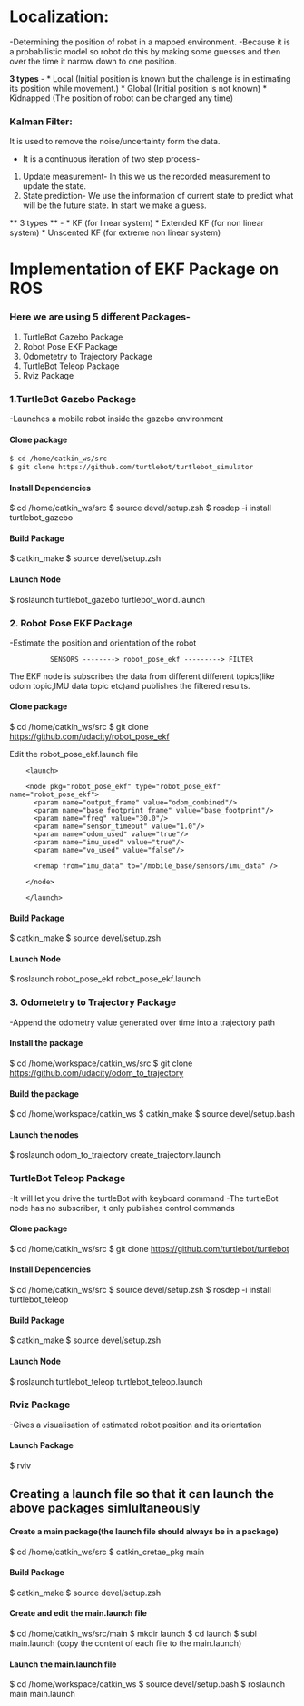 # Localization:
-Determining the position of robot in a mapped environment.
-Because it is a probabilistic model so robot do this by making some guesses and then over the time it narrow down to one position.

**3 types** -  * Local (Initial position is known but the challenge is in estimating its position 
	 		   		   while movement.)
	 		   		   * Global (Initial position is not known)
	 		   		   * Kidnapped (The position of robot can be changed any time)

### Kalman Filter: 
It is used to remove the noise/uncertainty form the data. 
* It is a continuous iteration of two step process-
1. Update measurement- In this we us the recorded measurement to update the state.
2. State prediction- We use the information of current state to predict what will 
be the future state. In start we make a guess.

** 3 types ** - * KF (for linear system)
				* Extended KF (for non linear system)
			    * Unscented KF (for extreme non linear system)


# Implementation of EKF Package on ROS

### Here we are using 5 different Packages-
1. TurtleBot Gazebo Package
2. Robot Pose EKF Package
3. Odometetry to Trajectory Package
4. TurtleBot Teleop Package
5. Rviz Package

### 1.TurtleBot Gazebo Package
-Launches a mobile robot inside the gazebo environment

#### Clone package
```sh
$ cd /home/catkin_ws/src
$ git clone https://github.com/turtlebot/turtlebot_simulator
```
#### Install Dependencies
$ cd /home/catkin_ws/src
$ source devel/setup.zsh
$ rosdep -i install turtlebot_gazebo

#### Build Package
$ catkin_make
$ source devel/setup.zsh

#### Launch Node 
$ roslaunch turtlebot_gazebo turtlebot_world.launch

### 2. Robot Pose EKF Package
-Estimate the position and orientation of the robot


              SENSORS --------> robot_pose_ekf ---------> FILTER

The EKF node is subscribes the data from different different topics(like odom topic,IMU data topic etc)and publishes the filtered results.


#### Clone package
$ cd /home/catkin_ws/src
$ git clone https://github.com/udacity/robot_pose_ekf

Edit the robot_pose_ekf.launch file

		<launch>

		<node pkg="robot_pose_ekf" type="robot_pose_ekf" name="robot_pose_ekf">
		  <param name="output_frame" value="odom_combined"/>
		  <param name="base_footprint_frame" value="base_footprint"/>
		  <param name="freq" value="30.0"/>
		  <param name="sensor_timeout" value="1.0"/>  
		  <param name="odom_used" value="true"/>
		  <param name="imu_used" value="true"/>
		  <param name="vo_used" value="false"/>

		  <remap from="imu_data" to="/mobile_base/sensors/imu_data" />    

		</node>

		</launch>

#### Build Package
$ catkin_make
$ source devel/setup.zsh

#### Launch Node 
$ roslaunch robot_pose_ekf robot_pose_ekf.launch 

### 3. Odometetry to Trajectory Package
-Append the odometry value generated over time into a trajectory path

#### Install the package
$ cd /home/workspace/catkin_ws/src
$ git clone https://github.com/udacity/odom_to_trajectory

#### Build the package
$ cd /home/workspace/catkin_ws
$ catkin_make
$ source devel/setup.bash

#### Launch the nodes
$ roslaunch odom_to_trajectory create_trajectory.launch


### TurtleBot Teleop Package
-It will let you drive the turtleBot with keyboard command
-The turtleBot node has no subscriber, it only publishes control commands

#### Clone package
$ cd /home/catkin_ws/src
$ git clone https://github.com/turtlebot/turtlebot

#### Install Dependencies
$ cd /home/catkin_ws/src
$ source devel/setup.zsh
$ rosdep -i install turtlebot_teleop

#### Build Package
$ catkin_make
$ source devel/setup.zsh

#### Launch Node 
$ roslaunch turtlebot_teleop turtlebot_teleop.launch


### Rviz Package
-Gives a visualisation of estimated robot position and its orientation 

#### Launch Package
$ rviv

## Creating a launch file so that it can launch the above packages simlultaneously
	
#### Create a main package(the launch file should always be in a package)
$ cd /home/catkin_ws/src
$ catkin_cretae_pkg main
	
#### Build Package
$ catkin_make
$ source devel/setup.zsh
 	
#### Create and edit the main.launch file
$ cd /home/catkin_ws/src/main
$ mkdir launch
$ cd launch
$ subl main.launch
(copy the content of each file to the main.launch)

#### Launch the main.launch file
$ cd /home/workspace/catkin_ws
$ source devel/setup.bash
$ roslaunch main main.launch



